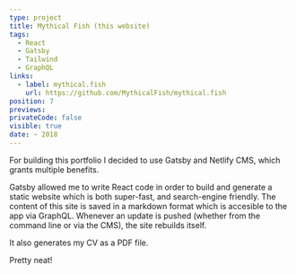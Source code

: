 ```yaml
---
type: project
title: Mythical Fish (this website)
tags:
  - React
  - Gatsby
  - Tailwind
  - GraphQL
links:
  - label: mythical.fish 
    url: https://github.com/MythicalFish/mythical.fish
position: 7
previews:
privateCode: false
visible: true
date: ~ 2018
---
```

For building this portfolio I decided to use Gatsby and Netlify CMS, which grants multiple benefits.

Gatsby allowed me to write React code in order to build and generate a static website which is both super-fast, and search-engine friendly. The content of this site is saved in a markdown format which is accesible to the app via GraphQL. Whenever an update is pushed (whether from the command line or via the CMS), the site rebuilds itself.

It also generates my CV as a PDF file.

Pretty neat!